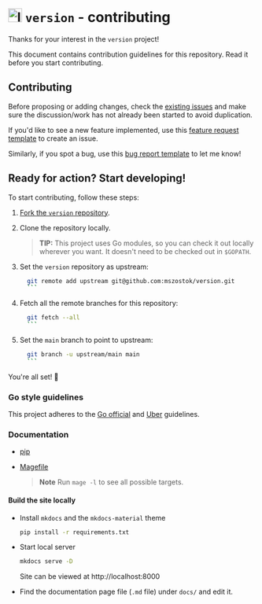 <h1>
    <img alt="logo" src="./docs/assets/logo-small.png" width="28px" />
    <code>version</code> - contributing
</h1>

Thanks for your interest in the `version` project!

This document contains contribution guidelines for this repository. Read it before you start contributing.

## Contributing

Before proposing or adding changes, check the [existing issues](https://github.com/mszostok/version/issues) and make sure the discussion/work has not already been started to avoid duplication.

If you'd like to see a new feature implemented, use this [feature request template](https://github.com/mszostok/version/issues/new?assignees=&labels=&template=feature_request.md) to create an issue.

Similarly, if you spot a bug, use this [bug report template](https://github.com/mszostok/version/issues/new?labels=bug&template=bug_report.md) to let me know!

## Ready for action? Start developing!

To start contributing, follow these steps:

1. [Fork the `version` repository](https://github.com/mszostok/version/fork).

2. Clone the repository locally.

	 > **TIP:** This project uses Go modules, so you can check it out locally wherever you want. It doesn't need to be checked out in `$GOPATH`.

3. Set the `version` repository as upstream:

	  ```bash
		git remote add upstream git@github.com:mszostok/version.git
		```

4. Fetch all the remote branches for this repository:

	  ```bash
		git fetch --all
		```

5. Set the `main` branch to point to upstream:

	  ```bash
		git branch -u upstream/main main
		```

You're all set! 🚀

### Go style guidelines

This project adheres to the [Go official](https://github.com/golang/go/wiki/CodeReviewComments) and [Uber](https://github.com/uber-go/guide/blob/master/style.md) guidelines.

### Documentation

- [pip](https://pypi.org/project/pip/)
- [Magefile](https://magefile.org/)

  > **Note**
  > Run `mage -l` to see all possible targets.

#### Build the site locally

- Install `mkdocs` and the `mkdocs-material` theme

  ```sh
  pip install -r requirements.txt
  ```

- Start local server

  ```sh
  mkdocs serve -D
  ```
  Site can be viewed at http://localhost:8000

- Find the documentation page file (`.md` file) under `docs/` and edit it.
